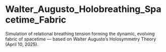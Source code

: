 # Walter_Augusto_Holobreathing_Spacetime_Fabric
Simulation of relational breathing tension forming the dynamic, evolving fabric of spacetime — based on Walter Augusto’s Holosymmetry Theory (April 10, 2025).
